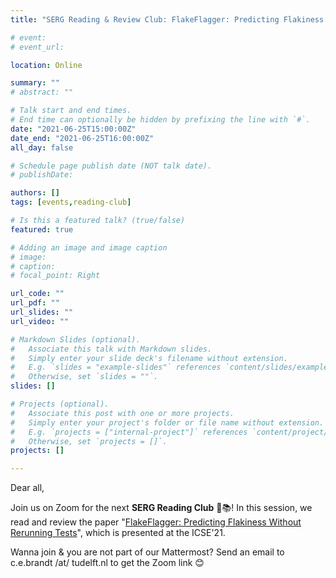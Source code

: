 ```yaml
---
title: "SERG Reading & Review Club: FlakeFlagger: Predicting Flakiness Without Rerunning Tests"

# event: 
# event_url: 

location: Online

summary: ""
# abstract: ""

# Talk start and end times.
# End time can optionally be hidden by prefixing the line with `#`.
date: "2021-06-25T15:00:00Z"
date_end: "2021-06-25T16:00:00Z"
all_day: false

# Schedule page publish date (NOT talk date).
# publishDate:

authors: []
tags: [events,reading-club]

# Is this a featured talk? (true/false)
featured: true

# Adding an image and image caption
# image:
# caption: 
# focal_point: Right

url_code: ""
url_pdf: ""
url_slides: ""
url_video: ""

# Markdown Slides (optional).
#   Associate this talk with Markdown slides.
#   Simply enter your slide deck's filename without extension.
#   E.g. `slides = "example-slides"` references `content/slides/example-slides.md`.
#   Otherwise, set `slides = ""`.
slides: []

# Projects (optional).
#   Associate this post with one or more projects.
#   Simply enter your project's folder or file name without extension.
#   E.g. `projects = ["internal-project"]` references `content/project/deep-learning/index.md`.
#   Otherwise, set `projects = []`.
projects: []

---
```



Dear all,

Join us on Zoom for the next **SERG Reading Club** 📖📚!
In this session, we read and review the paper "[FlakeFlagger: Predicting Flakiness Without Rerunning Tests](https://www.computer.org/csdl/proceedings-article/icse/2021/029600b572/1sEXpGQl5fO)", which is presented at the ICSE'21.

Wanna join & you are not part of our Mattermost?
Send an email to c.e.brandt /at/ tudelft.nl to get the Zoom link 😊

